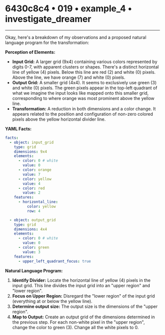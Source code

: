 # 6430c8c4 • 019 • example_4 • investigate_dreamer

---
Okay, here's a breakdown of my observations and a proposed natural language program for the transformation:

**Perception of Elements:**

*   **Input Grid:** A larger grid (9x4) containing various colors represented by digits 0-7, with apparent clusters or shapes.  There's a distinct horizontal line of yellow (4) pixels. Below this line are red (2) and white (0) pixels. Above the line, we have orange (7) and white (0) pixels.
*   **Output Grid:** A smaller grid (4x4). It seems to exclusively use green (3) and white (0) pixels. The green pixels appear in the top-left quadrant of what we imagine the input looks like mapped onto this smaller grid, corresponding to where orange was most prominent above the yellow line.
* **Transformation:** A reduction in both dimensions and a color change. It appears related to the position and configuration of non-zero colored pixels above the yellow horizontal divider line.

**YAML Facts:**



```yaml
facts:
  - object: input_grid
    type: grid
    dimensions: 9x4
    elements:
      - color: 0 # white
        value: 0
      - color: orange
        value: 7
      - color: yellow
        value: 4
      - color: red
        value: 2
    features:
      - horizontal_line:
          color: yellow
          row: 4

  - object: output_grid
    type: grid
    dimensions: 4x4
    elements:
      - color: 0 # white
        value: 0
      - color: green
        value: 3
    features:
      - upper_left_quadrant_focus: true
```



**Natural Language Program:**

1.  **Identify Divider:** Locate the horizontal line of yellow (4) pixels in the input grid. This line divides the input grid into an "upper region" and "lower region".
2.  **Focus on Upper Region:** Disregard the "lower region" of the input grid (everything at or below the yellow line).
3. **Determine output size:** The output size is the dimensions of the "upper region".
4.  **Map to Output:** Create an output grid of the dimensions determined in the previous step. For each non-white pixel in the "upper region", change the color to green (3). Change all the white pixels to 0.


